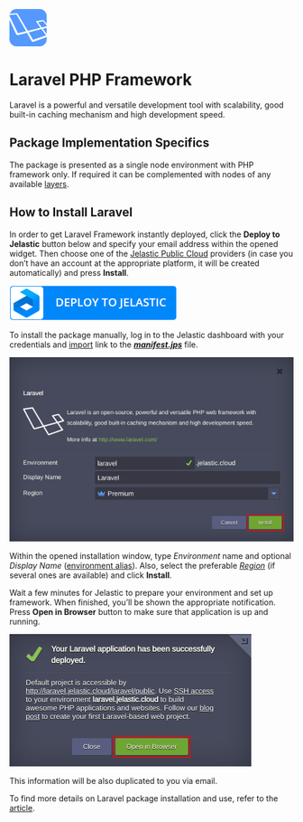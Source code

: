 ![Logo](images/logo-new.png)

# Laravel PHP Framework

Laravel is a powerful and versatile development tool with scalability, good built-in caching mechanism and high development speed.

## Package Implementation Specifics

The package is presented as a single node environment with PHP framework only. If required it can be complemented with nodes of any available [layers](https://docs.jelastic.com/jelastic-basic-hosting-concepts#layer).

## How to Install Laravel

In order to get Laravel Framework instantly deployed, click the **Deploy to Jelastic** button below and specify your email address within the opened widget. Then choose one of the [Jelastic Public Cloud](https://jelastic.cloud) providers (in case you don’t have an account at the appropriate platform, it will be created automatically) and press **Install**.

[![Deploy](https://github.com/jelastic-jps/git-push-deploy/raw/master/images/deploy-to-jelastic.png)](https://jelastic.com/install-application/?manifest=https://raw.githubusercontent.com/vlobzakov/laravel/master/manifest.jps)

To install the package manually, log in to the Jelastic dashboard with your credentials and [import](https://docs.jelastic.com/environment-import) link to the [**_manifest.jps_**](https://raw.githubusercontent.com/vlobzakov/laravel/master/manifest.jps) file.

![laravel-installation](images/install.png)

Within the opened installation window, type *Environment* name and optional *Display Name* ([environment alias](https://docs.jelastic.com/environment-aliases)). Also, select the preferable [*Region*](https://docs.jelastic.com/environment-regions) (if several ones are available) and click **Install**.

Wait a few minutes for Jelastic to prepare your environment and set up framework. When finished, you’ll be shown the appropriate notification. Press **Open in Browser** button to make sure that application is up and running. 

![laravel-success](images/success.png)

This information will be also duplicated to you via email.

To find more details on Laravel package installation and use, refer to the [article](http://blog.jelastic.com/.../).
